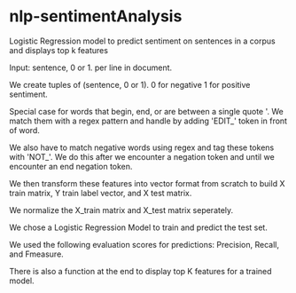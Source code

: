 # nlp-sentimentAnalysis
Logistic Regression model to predict sentiment on sentences in a corpus and displays top k features

Input: sentence, 0 or 1. per line in document.

We create tuples of (sentence, 0 or 1). 0 for negative 1 for positive sentiment.

Special case for words that begin, end, or are between a single quote '. We match them with a regex pattern and handle by adding 'EDIT_' token in front of word.

We also have to match negative words using regex and tag these tokens with 'NOT_'. We do this after we encounter a negation token and until we encounter an end negation token.

We then transform these features into vector format from scratch to build X train matrix, Y train label vector, and X test matrix.

We normalize the X_train matrix and X_test matrix seperately.

We chose a Logistic Regression Model to train and predict the test set.

We used the following evaluation scores for predictions: Precision, Recall, and Fmeasure. 

There is also a function at the end to display top K features for a trained model. 

